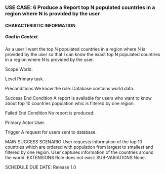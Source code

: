 ### USE CASE: 6 Produce a Report top N populated countries in a region where N is provided by the user
#### CHARACTERISTIC INFORMATION
##### Goal in Context
As a user I want the top N populated countries in a region where N is provided by the user so that I can know the exact top N populated countries in a region where N is provided by the user.

Scope
World.

Level
Primary task.

Preconditions
We know the role. Database contains world data.

Success End Condition
A report is available for users who want to know about top 10 countries population whic is filtered by one region.

Failed End Condition
No report is produced.

Primary Actor
User.

Trigger
A request for users sent to database.

MAIN SUCCESS SCENARIO
User requests information of the top 10 countries which are ordered with population from largest to smallest and filtered by one region.
User captures information of the countries around the world. 
EXTENSIONS
Role does not exist:
SUB-VARIATIONS
None.

SCHEDULE
DUE DATE: Release 1.0